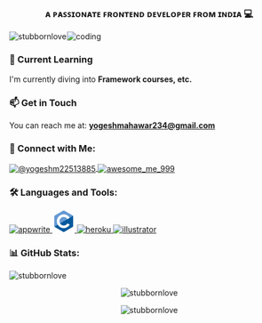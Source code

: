 
<h3 align="center">ᴀ ᴘᴀꜱꜱɪᴏɴᴀᴛᴇ ꜰʀᴏɴᴛᴇɴᴅ ᴅᴇᴠᴇʟᴏᴘᴇʀ ꜰʀᴏᴍ ɪɴᴅɪᴀ 💻</h3>
<img align="right" alt="coding" width="400" src="https://user">

<p align="left">
  <img src="https://komarev.com/ghpvc/?username=stubbornlove&label=Profile%20views&color=0e75b6&style=flat" alt="stubbornlove" />
</p>

### 🌱 Current Learning
I'm currently diving into **Framework courses, etc.**

### 📫 Get in Touch
You can reach me at: **[yogeshmahawar234@gmail.com](mailto:yogeshmahawar234@gmail.com)**

### 🔗 Connect with Me:
<p align="left">
  <a href="https://twitter.com/@yogeshm22513885" target="blank">
    <img align="center" src="https://raw.githubusercontent.com/rahuldkjain/github-profile-readme-generator/master/src/images/icons/Social/twitter.svg" alt="@yogeshm22513885" height="30" width="40" />
  </a>
  <a href="https://instagram.com/Know_Your_worth_Darling" target="blank">
    <img align="center" src="https://raw.githubusercontent.com/rahuldkjain/github-profile-readme-generator/master/src/images/icons/Social/instagram.svg" alt="awesome_me_999" height="30" width="40" />
  </a>
</p>

### 🛠️ Languages and Tools:
<p align="left">
  <a href="https://appwrite.io" target="_blank" rel="noreferrer">
    <img src="https://www.vectorlogo.zone/logos/appwriteio/appwriteio-icon.svg" alt="appwrite" width="40" height="40"/>
  </a>
  <a href="https://www.cprogramming.com/" target="_blank" rel="noreferrer">
    <img src="https://raw.githubusercontent.com/devicons/devicon/master/icons/c/c-original.svg" alt="c" width="40" height="40"/>
  </a>
  <a href="https://heroku.com" target="_blank" rel="noreferrer">
    <img src="https://www.vectorlogo.zone/logos/heroku/heroku-icon.svg" alt="heroku" width="40" height="40"/>
  </a>
  <a href="https://www.adobe.com/in/products/illustrator.html" target="_blank" rel="noreferrer">
    <img src="https://www.vectorlogo.zone/logos/adobe_illustrator/adobe_illustrator-icon.svg" alt="illustrator" width="40" height="40"/>
  </a>
</p>

### 📊 GitHub Stats:
<p align="left">
  <img src="https://github-readme-stats.vercel.app/api/top-langs?username=stubbornlove&show_icons=true&locale=en&layout=compact" alt="stubbornlove" />
</p>

<p align="center">
  <img src="https://github-readme-stats.vercel.app/api?username=stubbornlove&show_icons=true&locale=en" alt="stubbornlove" />
</p>

<p align="center">
  <img src="https://github-readme-streak-stats.herokuapp.com/?user=stubbornlove" alt="stubbornlove" />
</p>
